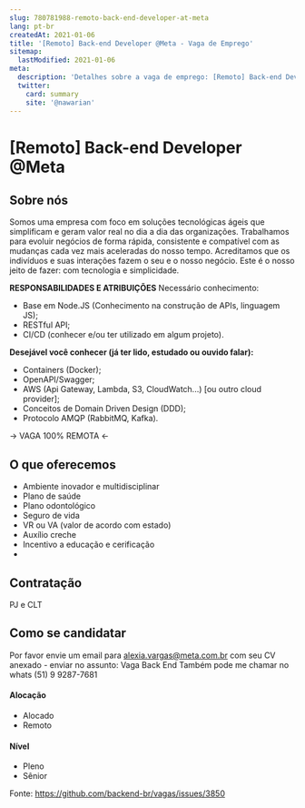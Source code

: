 ```yaml
---
slug: 780781988-remoto-back-end-developer-at-meta
lang: pt-br
createdAt: 2021-01-06
title: '[Remoto] Back-end Developer @Meta - Vaga de Emprego'
sitemap:
  lastModified: 2021-01-06
meta:
  description: 'Detalhes sobre a vaga de emprego: [Remoto] Back-end Developer @Meta'
  twitter:
    card: summary
    site: '@nawarian'
---
```


# [Remoto] Back-end Developer @Meta

## Sobre nós

Somos uma empresa com foco em soluções tecnológicas ágeis que simplificam e geram valor real no dia a dia das organizações. Trabalhamos para evoluir negócios de forma rápida, consistente e compatível com as mudanças cada vez mais aceleradas do nosso tempo. Acreditamos que os indivíduos e suas interações fazem o seu e o nosso negócio. Este é o nosso jeito de fazer: com tecnologia e simplicidade.

**RESPONSABILIDADES E ATRIBUIÇÕES**
Necessário conhecimento:

- Base em Node.JS (Conhecimento na construção de APIs, linguagem JS);
- RESTful API;
- CI/CD (conhecer e/ou ter utilizado em algum projeto).

**Desejável você conhecer (já ter lido, estudado ou ouvido falar):**

- Containers (Docker);
- OpenAPI/Swagger;
- AWS (Api Gateway, Lambda, S3, CloudWatch...) [ou outro cloud provider];
- Conceitos de Domain Driven Design (DDD);
- Protocolo AMQP (RabbitMQ, Kafka).

-> VAGA 100% REMOTA <-

## O que oferecemos

- Ambiente inovador e multidisciplinar
- Plano de saúde
- Plano odontológico
- Seguro de vida
- VR ou VA (valor de acordo com estado)
- Auxílio creche
-  Incentivo a educação e cerificação
- 

## Contratação

PJ e CLT


## Como se candidatar

Por favor envie um email para alexia.vargas@meta.com.br com seu CV anexado - enviar no assunto: Vaga Back End
Também pode me chamar no whats (51) 9 9287-7681

#### Alocação
- Alocado
- Remoto

#### Nível
- Pleno
- Sênior





Fonte: https://github.com/backend-br/vagas/issues/3850